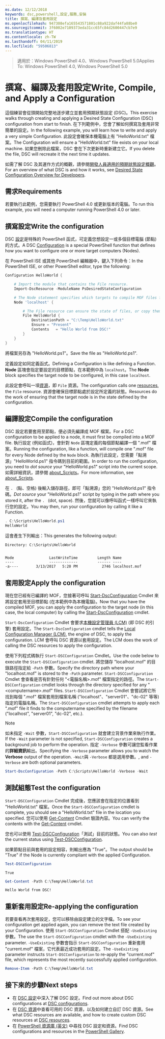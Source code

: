 ```yaml
---
ms.date: 12/12/2018
keywords: dsc,powershell,設定,服務,安裝
title: 撰寫、編譯及套用設定
ms.openlocfilehash: 947308efa165543571801c88a922daf44fa88be0
ms.sourcegitcommit: 3f6002e7109373eda31cc65fc84d2600447cb7e9
ms.translationtype: HT
ms.contentlocale: zh-TW
ms.lasthandoff: 04/11/2019
ms.locfileid: "59506813"
---
```

> <span data-ttu-id="8ad1e-103">適用於：Windows PowerShell 4.0、Windows PowerShell 5.0</span><span class="sxs-lookup"><span data-stu-id="8ad1e-103">Applies To: Windows PowerShell 4.0, Windows PowerShell 5.0</span></span>

# <a name="write-compile-and-apply-a-configuration"></a><span data-ttu-id="8ad1e-104">撰寫、編譯及套用設定</span><span class="sxs-lookup"><span data-stu-id="8ad1e-104">Write, Compile, and Apply a Configuration</span></span>

<span data-ttu-id="8ad1e-105">這個練習會從頭開始完整地逐步建立並套用預期狀態設定 (DSC)。</span><span class="sxs-lookup"><span data-stu-id="8ad1e-105">This exercise walks through creating and applying a Desired State Configuration (DSC) configuration from start to finish.</span></span>
<span data-ttu-id="8ad1e-106">在下列範例中，您會了解如何撰寫及套用非常簡單的設定。</span><span class="sxs-lookup"><span data-stu-id="8ad1e-106">In the following example, you will learn how to write and apply a very simple Configuration.</span></span> <span data-ttu-id="8ad1e-107">此設定會確保本機電腦上有 "HelloWorld.txt" 檔案。</span><span class="sxs-lookup"><span data-stu-id="8ad1e-107">The Configuration will ensure a "HelloWorld.txt" file exists on your local machine.</span></span> <span data-ttu-id="8ad1e-108">如果您刪除此檔案，DSC 會在下次更新時重新建立它。</span><span class="sxs-lookup"><span data-stu-id="8ad1e-108">If you delete the file, DSC will recreate it the next time it updates.</span></span>

<span data-ttu-id="8ad1e-109">如需了解 DSC 及其運作方式的概觀，請參閱[開發人員適用的預期狀態設定概觀](../overview/overview.md)。</span><span class="sxs-lookup"><span data-stu-id="8ad1e-109">For an overview of what DSC is and how it works, see [Desired State Configuration Overview for Developers](../overview/overview.md).</span></span>

## <a name="requirements"></a><span data-ttu-id="8ad1e-110">需求</span><span class="sxs-lookup"><span data-stu-id="8ad1e-110">Requirements</span></span>

<span data-ttu-id="8ad1e-111">若要執行此範例，您需要執行 PowerShell 4.0 或更新版本的電腦。</span><span class="sxs-lookup"><span data-stu-id="8ad1e-111">To run this example, you will need a computer running PowerShell 4.0 or later.</span></span>

## <a name="write-the-configuration"></a><span data-ttu-id="8ad1e-112">撰寫設定</span><span class="sxs-lookup"><span data-stu-id="8ad1e-112">Write the configuration</span></span>

<span data-ttu-id="8ad1e-113">DSC [設定](configurations.md)是特殊的 PowerShell 函式，可定義您想設定一或多個目標電腦 (節點) 的方式。</span><span class="sxs-lookup"><span data-stu-id="8ad1e-113">A DSC [Configuration](configurations.md) is a special PowerShell function that defines how you want to configure one or more target computers (Nodes).</span></span>

<span data-ttu-id="8ad1e-114">在 PowerShell ISE 或其他 PowerShell 編輯器中，鍵入下列命令：</span><span class="sxs-lookup"><span data-stu-id="8ad1e-114">In the PowerShell ISE, or other PowerShell editor, type the following:</span></span>

```powershell
Configuration HelloWorld {

    # Import the module that contains the File resource.
    Import-DscResource -ModuleName PsDesiredStateConfiguration

    # The Node statement specifies which targets to compile MOF files for, when this configuration is executed.
    Node 'localhost' {

        # The File resource can ensure the state of files, or copy them from a source to a destination with persistent updates.
        File HelloWorld {
            DestinationPath = "C:\Temp\HelloWorld.txt"
            Ensure = "Present"
            Contents   = "Hello World from DSC!"
        }
    }
}
```

<span data-ttu-id="8ad1e-115">將檔案另存為 "HelloWorld.ps1"。</span><span class="sxs-lookup"><span data-stu-id="8ad1e-115">Save the file as "HelloWorld.ps1".</span></span>

<span data-ttu-id="8ad1e-116">定義設定如同定義函式。</span><span class="sxs-lookup"><span data-stu-id="8ad1e-116">Defining a Configuration is like defining a Function.</span></span> <span data-ttu-id="8ad1e-117">**Node** 區塊會指定要設定的目標節點，在本範例中為 `localhost`。</span><span class="sxs-lookup"><span data-stu-id="8ad1e-117">The **Node** block specifies the target node to be configured, in this case `localhost`.</span></span>

<span data-ttu-id="8ad1e-118">此設定會呼叫一項[資源](../resources/resources.md)，即 `File` 資源。</span><span class="sxs-lookup"><span data-stu-id="8ad1e-118">The configuration calls one [resources](../resources/resources.md), the `File` resource.</span></span> <span data-ttu-id="8ad1e-119">資源會確保目標節點處於設定所定義的狀態。</span><span class="sxs-lookup"><span data-stu-id="8ad1e-119">Resources do the work of ensuring that the target node is in the state defined by the configuration.</span></span>

## <a name="compile-the-configuration"></a><span data-ttu-id="8ad1e-120">編譯設定</span><span class="sxs-lookup"><span data-stu-id="8ad1e-120">Compile the configuration</span></span>

<span data-ttu-id="8ad1e-121">DSC 設定若要套用至節點，便必須先編譯成 MOF 檔案。</span><span class="sxs-lookup"><span data-stu-id="8ad1e-121">For a DSC configuration to be applied to a node, it must first be compiled into a MOF file.</span></span>
<span data-ttu-id="8ad1e-122">執行設定 (例如函式)，會針對 `Node` 區塊定義的每個節點編譯一個 ".mof" 檔案。</span><span class="sxs-lookup"><span data-stu-id="8ad1e-122">Running the configuration, like a function, will compile one ".mof" file for every Node defined by the `Node` block.</span></span>
<span data-ttu-id="8ad1e-123">為執行此設定，您需要「點溯源」"HelloWorld.ps1" 指令碼到目前的範圍。</span><span class="sxs-lookup"><span data-stu-id="8ad1e-123">In order to run the configuration, you need to *dot source* your "HelloWorld.ps1" script into the current scope.</span></span>
<span data-ttu-id="8ad1e-124">如需詳細資訊，請參閱 [about_Scripts](/powershell/module/microsoft.powershell.core/about/about_scripts?view=powershell-6#script-scope-and-dot-sourcing)。</span><span class="sxs-lookup"><span data-stu-id="8ad1e-124">For more information, see [about_Scripts](/powershell/module/microsoft.powershell.core/about/about_scripts?view=powershell-6#script-scope-and-dot-sourcing).</span></span>

<!-- markdownlint-disable MD038 -->
<span data-ttu-id="8ad1e-125">在 `. ` (點、空格) 後輸入儲存路徑，即可「點溯源」您的 "HelloWorld.ps1" 指令碼。</span><span class="sxs-lookup"><span data-stu-id="8ad1e-125">*Dot source* your "HelloWorld.ps1" script by typing in the path where you stored it, after the `. ` (dot, space).</span></span> <span data-ttu-id="8ad1e-126">然後，您就可以像呼叫函式一樣呼叫它來執行您的設定。</span><span class="sxs-lookup"><span data-stu-id="8ad1e-126">You may then, run your configuration by calling it like a Function.</span></span>
<!-- markdownlint-enable MD038 -->

```powershell
. C:\Scripts\HelloWorld.ps1
HelloWorld
```

<span data-ttu-id="8ad1e-127">這會產生下列輸出：</span><span class="sxs-lookup"><span data-stu-id="8ad1e-127">This generates the following output:</span></span>

```output
Directory: C:\Scripts\HelloWorld


Mode                LastWriteTime         Length Name
----                -------------         ------ ----
-a----        3/13/2017   5:20 PM           2746 localhost.mof
```

## <a name="apply-the-configuration"></a><span data-ttu-id="8ad1e-128">套用設定</span><span class="sxs-lookup"><span data-stu-id="8ad1e-128">Apply the configuration</span></span>

<span data-ttu-id="8ad1e-129">現在您已經有已編譯的 MOF，您接著可呼叫 [Start-DscConfiguration](/powershell/module/psdesiredstateconfiguration/start-dscconfiguration) Cmdlet 來將設定套用至目標節點 (在本範例中為本機電腦)。</span><span class="sxs-lookup"><span data-stu-id="8ad1e-129">Now that you have the compiled MOF, you can apply the configuration to the target node (in this case, the local computer) by calling the [Start-DscConfiguration](/powershell/module/psdesiredstateconfiguration/start-dscconfiguration) cmdlet.</span></span>

<span data-ttu-id="8ad1e-130">`Start-DscConfiguration` Cmdlet 會要求[本機設定管理員 (LCM)](../managing-nodes/metaConfig.md) (即 DSC 的引擎) 套用設定。</span><span class="sxs-lookup"><span data-stu-id="8ad1e-130">The `Start-DscConfiguration` cmdlet tells the [Local Configuration Manager (LCM)](../managing-nodes/metaConfig.md), the engine of DSC, to apply the configuration.</span></span>
<span data-ttu-id="8ad1e-131">LCM 會呼叫 DSC 資源以套用設定。</span><span class="sxs-lookup"><span data-stu-id="8ad1e-131">The LCM does the work of calling the DSC resources to apply the configuration.</span></span>

<span data-ttu-id="8ad1e-132">使用下列程式碼執行 `Start-DSCConfiguration` Cmdlet。</span><span class="sxs-lookup"><span data-stu-id="8ad1e-132">Use the code below to execute the `Start-DSCConfiguration` cmdlet.</span></span> <span data-ttu-id="8ad1e-133">將您儲存 "localhost.mof" 的目錄路徑指定給 `-Path` 參數。</span><span class="sxs-lookup"><span data-stu-id="8ad1e-133">Specify the directory path where your "localhost.mof" is stored to the `-Path` parameter.</span></span> <span data-ttu-id="8ad1e-134">`Start-DSCConfiguration` Cmdlet 會查看是否有針對任何 "\<電腦名稱\>.mof" 檔案指定的路徑。</span><span class="sxs-lookup"><span data-stu-id="8ad1e-134">The `Start-DSCConfiguration` cmdlet looks through the directory specified for any "\<computername\>.mof" files.</span></span> <span data-ttu-id="8ad1e-135">`Start-DSCConfiguration` Cmdlet 會嘗試將它所找到每個 ".mof" 檔案套用到檔案名稱 ("localhost"、"server01"、"dc-02" 等等) 指定的電腦名稱。</span><span class="sxs-lookup"><span data-stu-id="8ad1e-135">The `Start-DSCConfiguration` cmdlet attempts to apply each ".mof" file it finds to the computername specified by the filename ("localhost", "server01", "dc-02", etc.).</span></span>

> [!NOTE]
> <span data-ttu-id="8ad1e-136">如未指定 `-Wait` 參數，`Start-DSCConfiguration` 就會建立背景作業來執行作業。</span><span class="sxs-lookup"><span data-stu-id="8ad1e-136">If the `-Wait` parameter is not specified, `Start-DSCConfiguration` creates a background job to perform the operation.</span></span> <span data-ttu-id="8ad1e-137">指定 `-Verbose` 參數可讓您監看作業的**詳細資訊**輸出。</span><span class="sxs-lookup"><span data-stu-id="8ad1e-137">Specifying the `-Verbose` parameter allows you to watch the **Verbose** output of the operation.</span></span> `-Wait`<span data-ttu-id="8ad1e-138">與 `-Verbose` 都是選用參數。</span><span class="sxs-lookup"><span data-stu-id="8ad1e-138">, and `-Verbose` are both optional parameters.</span></span>

```powershell
Start-DscConfiguration -Path C:\Scripts\HelloWorld -Verbose -Wait
```

## <a name="test-the-configuration"></a><span data-ttu-id="8ad1e-139">測試組態</span><span class="sxs-lookup"><span data-stu-id="8ad1e-139">Test the configuration</span></span>

<span data-ttu-id="8ad1e-140">`Start-DSCConfiguration` Cmdlet 完成後，您應該會在指定的位置看到 "HelloWorld.txt" 檔案。</span><span class="sxs-lookup"><span data-stu-id="8ad1e-140">Once the `Start-DSCConfiguration` cmdlet is complete, you should see a "HelloWorld.txt" file in the location you specified.</span></span> <span data-ttu-id="8ad1e-141">您可以使用 [Get-Content](/powershell/module/microsoft.powershell.management/get-content) Cmdlet 驗證內容。</span><span class="sxs-lookup"><span data-stu-id="8ad1e-141">You can verify the contents with the [Get-Content](/powershell/module/microsoft.powershell.management/get-content) cmdlet.</span></span>

<span data-ttu-id="8ad1e-142">您也可以使用 [Test-DSCConfiguration](/powershell/module/psdesiredstateconfiguration/Test-DSCConfiguration)「測試」目前的狀態。</span><span class="sxs-lookup"><span data-stu-id="8ad1e-142">You can also *test* the current status using [Test-DSCConfiguration](/powershell/module/psdesiredstateconfiguration/Test-DSCConfiguration).</span></span>

<span data-ttu-id="8ad1e-143">如果節點目前與套用的設定相容，則輸出應為 "True"。</span><span class="sxs-lookup"><span data-stu-id="8ad1e-143">The output should be "True" if the Node is currently compliant with the applied Configuration.</span></span>

```powershell
Test-DSCConfiguration
```

```output
True
```

```powershell
Get-Content -Path C:\Temp\HelloWorld.txt
```

```output
Hello World from DSC!
```

## <a name="re-applying-the-configuration"></a><span data-ttu-id="8ad1e-144">重新套用設定</span><span class="sxs-lookup"><span data-stu-id="8ad1e-144">Re-applying the configuration</span></span>

<span data-ttu-id="8ad1e-145">若要查看再次套用設定，您可以移除由設定建立的文字檔。</span><span class="sxs-lookup"><span data-stu-id="8ad1e-145">To see your configuration get applied again, you can remove the text file created by your Configuration.</span></span> <span data-ttu-id="8ad1e-146">使用 `Start-DSCConfiguration` Cmdlet 搭配 `-UseExisting` 參數。</span><span class="sxs-lookup"><span data-stu-id="8ad1e-146">The use the `Start-DSCConfiguration` cmdlet with the `-UseExisting` parameter.</span></span> <span data-ttu-id="8ad1e-147">`-UseExisting` 參數會指示 `Start-DSCConfiguration` 重新套用 "current.mof" 檔案，它代表最近成功套用的設定。</span><span class="sxs-lookup"><span data-stu-id="8ad1e-147">The `-UseExisting` parameter instructs `Start-DSCConfiguration` to re-apply the "current.mof" file, which represents the most recently successfully applied configuration.</span></span>

```powershell
Remove-Item -Path C:\Temp\HelloWorld.txt
```

## <a name="next-steps"></a><span data-ttu-id="8ad1e-148">接下來的步驟</span><span class="sxs-lookup"><span data-stu-id="8ad1e-148">Next steps</span></span>

- <span data-ttu-id="8ad1e-149">在 [DSC 設定](configurations.md)中深入了解 DSC 設定。</span><span class="sxs-lookup"><span data-stu-id="8ad1e-149">Find out more about DSC configurations at [DSC configurations](configurations.md).</span></span>
- <span data-ttu-id="8ad1e-150">在 [DSC 資源](../resources/resources.md)中查看可用的 DSC 資源，以及如何建立自訂 DSC 資源。</span><span class="sxs-lookup"><span data-stu-id="8ad1e-150">See what DSC resources are available, and how to create custom DSC resources at [DSC resources](../resources/resources.md).</span></span>
- <span data-ttu-id="8ad1e-151">在 [PowerShell 資源庫 (英文)](https://www.powershellgallery.com/) 中尋找 DSC 設定和資源。</span><span class="sxs-lookup"><span data-stu-id="8ad1e-151">Find DSC configurations and resources in the [PowerShell Gallery](https://www.powershellgallery.com/).</span></span>
